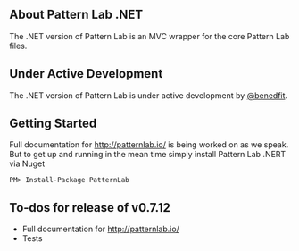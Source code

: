 ## About Pattern Lab .NET

The .NET version of Pattern Lab is an MVC wrapper for the core Pattern Lab files.

## Under Active Development

The .NET version of Pattern Lab is under active development by [@benedfit](https://twitter.com/benedfit).

## Getting Started

Full documentation for http://patternlab.io/ is being worked on as we speak. But to get up and running in the mean time simply install Pattern Lab .NERT via Nuget

`PM> Install-Package PatternLab`

## To-dos for release of v0.7.12

* Full documentation for http://patternlab.io/
* Tests
